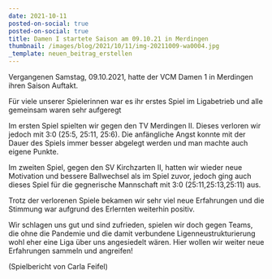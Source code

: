 ```yaml
---
date: 2021-10-11
posted-on-social: true
posted-on-social: true
title: Damen I startete Saison am 09.10.21 in Merdingen
thumbnail: /images/blog/2021/10/11/img-20211009-wa0004.jpg
_template: neuen_beitrag_erstellen
---
```


Vergangenen Samstag, 09.10.2021, hatte der VCM Damen 1 in Merdingen ihren Saison Auftakt.

Für viele unserer Spielerinnen war es ihr erstes Spiel im Ligabetrieb und alle gemeinsam waren sehr aufgeregt

Im ersten Spiel spielten wir gegen den TV Merdingen II. Dieses verloren wir jedoch mit 3:0 (25:5, 25:11, 25:6). Die anfängliche Angst konnte mit der Dauer des Spiels immer besser abgelegt werden und man machte auch eigene Punkte.

Im zweiten Spiel, gegen den SV Kirchzarten II, hatten wir wieder neue Motivation und bessere Ballwechsel als im Spiel zuvor, jedoch ging auch dieses Spiel für die gegnerische Mannschaft mit 3:0 (25:11,25:13,25:11) aus.

Trotz der verlorenen Spiele bekamen wir sehr viel neue Erfahrungen und die Stimmung war aufgrund des Erlernten weiterhin positiv.

Wir schlagen uns gut und sind zufrieden, spielen wir doch gegen Teams, die ohne die Pandemie und die damit verbundene Ligenneustrukturierung wohl eher eine Liga über uns angesiedelt wären. Hier wollen wir weiter neue Erfahrungen sammeln und angreifen!

(Spielbericht von Carla Feifel)
